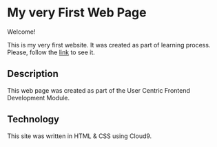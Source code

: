 # My very First Web Page

Welcome!

This is my very first website.
It was created as part of learning process.
Please, follow the [link](https://github.com/AnnaDK/my-first-website.git) 
to see it.

## Description
This web page was created as part of the 
User Centric Frontend Development Module.

## Technology
This site was written in HTML & CSS using Cloud9.